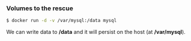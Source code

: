 ### Volumes to the rescue

```bash
$ docker run -d -v /var/mysql:/data mysql
```

We can write data to **/data** and it will persist on the host (at **/var/mysql**).